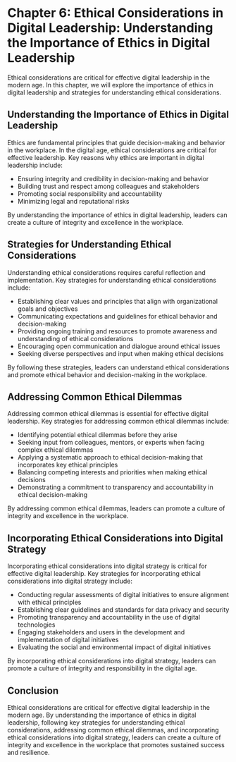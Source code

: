 Chapter 6: Ethical Considerations in Digital Leadership: Understanding the Importance of Ethics in Digital Leadership
=====================================================================================================================

Ethical considerations are critical for effective digital leadership in the modern age. In this chapter, we will explore the importance of ethics in digital leadership and strategies for understanding ethical considerations.

Understanding the Importance of Ethics in Digital Leadership
------------------------------------------------------------

Ethics are fundamental principles that guide decision-making and behavior in the workplace. In the digital age, ethical considerations are critical for effective leadership. Key reasons why ethics are important in digital leadership include:

* Ensuring integrity and credibility in decision-making and behavior
* Building trust and respect among colleagues and stakeholders
* Promoting social responsibility and accountability
* Minimizing legal and reputational risks

By understanding the importance of ethics in digital leadership, leaders can create a culture of integrity and excellence in the workplace.

Strategies for Understanding Ethical Considerations
---------------------------------------------------

Understanding ethical considerations requires careful reflection and implementation. Key strategies for understanding ethical considerations include:

* Establishing clear values and principles that align with organizational goals and objectives
* Communicating expectations and guidelines for ethical behavior and decision-making
* Providing ongoing training and resources to promote awareness and understanding of ethical considerations
* Encouraging open communication and dialogue around ethical issues
* Seeking diverse perspectives and input when making ethical decisions

By following these strategies, leaders can understand ethical considerations and promote ethical behavior and decision-making in the workplace.

Addressing Common Ethical Dilemmas
----------------------------------

Addressing common ethical dilemmas is essential for effective digital leadership. Key strategies for addressing common ethical dilemmas include:

* Identifying potential ethical dilemmas before they arise
* Seeking input from colleagues, mentors, or experts when facing complex ethical dilemmas
* Applying a systematic approach to ethical decision-making that incorporates key ethical principles
* Balancing competing interests and priorities when making ethical decisions
* Demonstrating a commitment to transparency and accountability in ethical decision-making

By addressing common ethical dilemmas, leaders can promote a culture of integrity and excellence in the workplace.

Incorporating Ethical Considerations into Digital Strategy
----------------------------------------------------------

Incorporating ethical considerations into digital strategy is critical for effective digital leadership. Key strategies for incorporating ethical considerations into digital strategy include:

* Conducting regular assessments of digital initiatives to ensure alignment with ethical principles
* Establishing clear guidelines and standards for data privacy and security
* Promoting transparency and accountability in the use of digital technologies
* Engaging stakeholders and users in the development and implementation of digital initiatives
* Evaluating the social and environmental impact of digital initiatives

By incorporating ethical considerations into digital strategy, leaders can promote a culture of integrity and responsibility in the digital age.

Conclusion
----------

Ethical considerations are critical for effective digital leadership in the modern age. By understanding the importance of ethics in digital leadership, following key strategies for understanding ethical considerations, addressing common ethical dilemmas, and incorporating ethical considerations into digital strategy, leaders can create a culture of integrity and excellence in the workplace that promotes sustained success and resilience.
